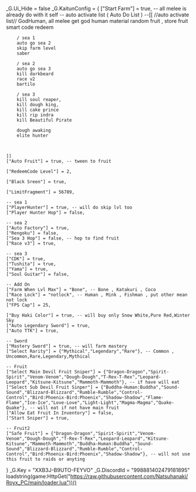 _G.Ui_Hide = false
_G.KaitunConfig = {
    ["Start Farm"] = true,
    -- all melee is already do with it self
    -- auto activate list ( Auto Do List )
    --[[ //auto activate list//
        GodHuman, all melee
        get god human material
        random fruit , store fruit
        smart code redeem

        / sea 1
        auto go sea 2
        skip farm level
        saber

        / sea 2
        auto go sea 3
        kill darkbeard
        race v2
        bartilo

        / sea 3
        kill soul reaper,
        kill dough king,
        kill cake prince
        kill rip indra
        kill Beautiful Pirate

        dough awaking
        elite hunter

        

    ]]
    ["Auto Fruit"] = true, -- tween to fruit

    ["RedeemCode Level"] = 2,

    ["Black Sreen"] = true,

    ["LimitFragment"] = 56789,

    -- sea 1
    ["PlayerHunter"] = true, -- will do skip lvl too
    ["Player Hunter Hop"] = false,

    -- sea 2
    ["Auto Factory"] = true,
    ["Rengoku"] = false,
    ["Sea 3 Hop"] = false, -- hop to find fruit
    ["Race v3"] = true,
    
    -- sea 3
    ["CDK"] = true,
    ["Tushita"] = true,
    ["Yama"] = true,
    ["Soul Guitar"] = false,

    -- Add On
    ["Farm When Lvl Max"] = "Bone", -- Bone , Katakuri , Coco
    ["Race Lock"] = "notlock", -- Human , Mink , Fishman , put other mean not lock
    ["FPS Cap"] = 25,

    ["Buy Haki Color"] = true, -- will buy only Snow White,Pure Red,Winter Sky
    ["Auto Legendary Sword"] = true,
    ["Auto TTK"] = true,

    -- Sword
    ["Mastery Sword"] = true, -- will farm mastery
    ["Select Rarity"] = {"Mythical","Legendary","Rare"}, -- Common , Uncommon,Rare,Legendary,Mythical

    -- Fruit
    ["Select Main Devil Fruit Sniper"] = {"Dragon-Dragon","Spirit-Spirit","Venom-Venom","Dough-Dough","T-Rex-T-Rex","Leopard-Leopard","Kitsune-Kitsune","Mammoth-Mammoth"}, -- if have will eat
    ["Select Sub Devil Fruit Sinper"] = {"Buddha-Human:Buddha","Sound-Sound","Blizzard-Blizzard","Rumble-Rumble","Control-Control","Bird:Phoenix-Bird:Phoenix","Shadow-Shadow","Flame-Flame","Ice-Ice","Love-Love","Light-Light","Magma-Magma","Quake-Quake"}, -- will eat if not have main fruit
    ["Allow Eat Fruit In Inventory"] = false,
    ["Start Sniper"] = true,
    
    -- Fruit2
    ["Safe Fruit"] = {"Dragon-Dragon","Spirit-Spirit","Venom-Venom","Dough-Dough","T-Rex-T-Rex","Leopard-Leopard","Kitsune-Kitsune","Mammoth-Mammoth","Buddha-Human:Buddha","Sound-Sound","Blizzard-Blizzard","Rumble-Rumble","Control-Control","Bird:Phoenix-Bird:Phoenix","Shadow-Shadow"}, -- will not use this fruit to raids or anyting
}
_G.Key = "XXB3J-B9UTO-FEYVO"
_G.DiscordId = "998881402479181895"
loadstring(game:HttpGet("https://raw.githubusercontent.com/Natsuhanaki/Royx_PC/main/loader.lua"))()
